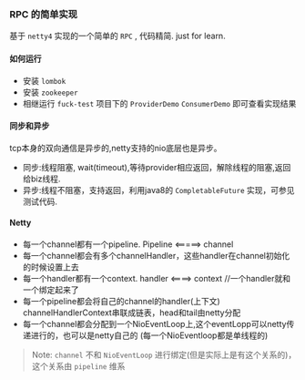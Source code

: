 ### RPC 的简单实现

基于 `netty4` 实现的一个简单的 `RPC` , 代码精简. just for learn.

#### 如何运行

*   安装 `lombok`
*   安装 `zookeeper`
*   相继运行 `fuck-test` 项目下的 `ProviderDemo` `ConsumerDemo` 即可查看实现结果

#### 同步和异步

tcp本身的双向通信是异步的,netty支持的nio底层也是异步。

* 同步:线程阻塞, wait(timeout),等待provider相应返回，解除线程的阻塞,返回给biz线程.
* 异步:线程不阻塞，支持返回，利用java8的 `CompletableFuture` 实现，可参见测试代码.


#### Netty

*   每一个channel都有一个pipeline.   Pipeline <=====> channel
*   每一个channel都会有多个channelHandler，这些handler在channel初始化的时候设置上去
*   每一个handler都有一个context.    handler <====> context //一个handler就和一个绑定起来了
*   每一个pipeline都会将自己的channel的handler(上下文) channelHandlerContext串联成链表，head和tail由netty分配
*   每一个channel都会分配到一个NioEventLoop上,这个eventLopp可以netty传递进行的，也可以是netty自己的 (每一个NioEventloop都是单线程的)

> Note: `channel` 不和 `NioEventLoop` 进行绑定(但是实际上是有这个关系的)，这个关系由 `pipeline` 维系
